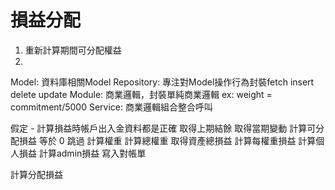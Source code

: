 
# 損益分配
1. 重新計算期間可分配權益
2. 

Model: 資料庫相關Model
Repository: 專注對Model操作行為封裝fetch insert delete update
Module: 商業邏輯，封裝單純商業邏輯 ex: weight = commitment/5000 
Service: 商業邏輯組合整合呼叫

假定 - 計算損益時帳戶出入金資料都是正確
    取得上期結餘
    取得當期變動
    計算可分配損益
        等於 0 跳過
    計算權重
    計算總權重
    取得資產總損益
    計算每權重損益
    計算個人損益
    計算admin損益
    寫入對帳單

計算分配損益


